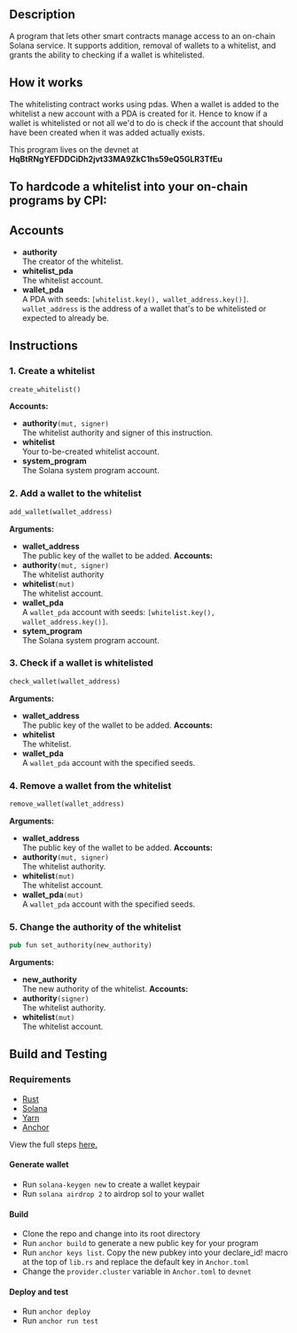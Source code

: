 ## Description
A program that lets other smart contracts manage access to an on-chain Solana service. It supports addition, removal of wallets to a whitelist, and grants the ability to checking if a wallet is whitelisted.
## How it works
The whitelisting contract works using pdas. When a wallet is added to the whitelist a new account with a PDA is created for it. Hence to know if a wallet is whitelisted or not all we'd to do is check if
the account that should have been created when it was added actually exists.

This program lives on the devnet at **HqBtRNgYEFDDCiDh2jvt33MA9ZkC1hs59eQ5GLR3TfEu**


## To hardcode a whitelist into your on-chain programs by CPI:
## Accounts
- **authority**    
The creator of the whitelist.  
- **whitelist_pda**  
The whitelist account.  
- **wallet_pda**  
A PDA with seeds: `[whitelist.key(), wallet_address.key()]`. `wallet_address` is the address of a wallet that's to be whitelisted or expected to already be. 

## Instructions
### 1. Create a whitelist
```rust
create_whitelist()
```

**Accounts:**
- **authority**`(mut, signer)`  
The whitelist authority and signer of this instruction.  
- **whitelist**  
Your to-be-created whitelist account.
- **system_program**  
The Solana system program account. 
 
### 2. Add a wallet to the whitelist
```rust
add_wallet(wallet_address)
```
**Arguments:**
- **wallet_address**  
The public key of the wallet to be added.
**Accounts:**
- **authority**`(mut, signer)`  
The whitelist authority
- **whitelist**`(mut)`  
The whitelist account.
- **wallet_pda**  
A `wallet_pda` account with seeds: `[whitelist.key(), wallet_address.key()]`.
- **sytem_program**  
The Solana system program account.

### 3. Check if a wallet is whitelisted
```rust
check_wallet(wallet_address)
```
**Arguments:**
- **wallet_address**  
The public key of the wallet to be added.
**Accounts:**
- **whitelist**  
The whitelist.
- **wallet_pda**  
A `wallet_pda` account with the specified seeds.

### 4. Remove a wallet from the whitelist
```rust
remove_wallet(wallet_address)
```
**Arguments:**
- **wallet_address**  
The public key of the wallet to be added.
**Accounts:**
- **authority**`(mut, signer)`  
The whitelist authority.
- **whitelist**`(mut)`  
The whitelist account.
- **wallet_pda**`(mut)`  
A `wallet_pda` account with the specified seeds.

### 5. Change the authority of the whitelist
```rust
pub fun set_authority(new_authority)
```
**Arguments:**
- **new_authority**  
The new authority of the whitelist.
**Accounts:**
- **authority**`(signer)`  
The whitelist authority.
- **whitelist**`(mut)`  
The whitelist account.

## Build and Testing
### Requirements
- [Rust](https://www.rust-lang.org/tools/install)
- [Solana](https://docs.solana.com/cli/install-solana-cli-tools)
- [Yarn](https://yarnpkg.com/getting-started/install)
- [Anchor](https://book.anchor-lang.com/getting_started/installation.html)

View the full steps [here.](https://book.anchor-lang.com/getting_started/installation.html)

#### Generate wallet
- Run ` solana-keygen new ` to create a wallet keypair
- Run ` solana airdrop 2 ` to airdrop sol to your wallet
#### Build
- Clone the repo and change into its root directory
- Run ` anchor build ` to generate a new public key for your program
- Run ` anchor keys list `. Copy the new pubkey into your declare_id!
macro at the top of `lib.rs` and replace the default key in `Anchor.toml`
- Change the `provider.cluster` variable in `Anchor.toml` to `devnet`
#### Deploy and test
- Run ` anchor deploy `
- Run ` anchor run test `








